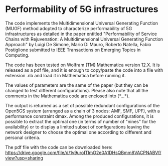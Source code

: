 # Performability of 5G infrastructures

The code implements the Multidimensional Universal Generating Function (MUGF) method adopted to characterize performability of 5G infrastructures as detailed in the paper entitled "Performability of Service Chains with Rejuvenation: A Multidimensional Universal Generating Function Approach"
by Luigi De Simone, Mario Di Mauro, Roberto Natella, Fabio Postiglione submitted to IEEE Transactions on Emerging Topics in Computing.

The code has been tested on Wolfram (TM) Mathematica version 12.X.
It is released as a pdf file, and it is enough to copy/paste the code into a file with extension .nb and load it in Mathematica before running it.

The values of parameters are the same of the paper (but they can be changed to test different configurations).
Please also note that all the comments in the Mathematica code are enclosed into (\*...\*).

The output is returned as a set of possible redundant configurations of the Open5GS system (arranged as a chain of 3 nodes: AMF, SMF, UPF), 
with a performance constraint dmax. Among the produced configurations, it is possible to extract the optimal one (in terms of number of "nines" for the availability) or to display a limited subset of configurations leaving the network designer to choose the optimal one according to different and personal criteria.

The pdf file with the code can be downloaded here: 
https://drive.google.com/file/d/1v9uroITImO2e0A1DHsQBmm8VACPNABVf/view?usp=sharing
